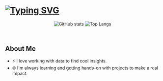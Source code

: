 <!-- Typing Effect -->
# <a href="https://github.com/lauyankai"><img src="https://readme-typing-svg.demolab.com?font=Caveat&weight=500&size=45&pause=1001&color=1973F7&center=true&vCenter=true&random=false&width=435&lines=Hi%2C+I+am+Lau+Yan+Kai+!" alt="Typing SVG" /></a> 
<div align="center">
  
![GitHub stats](https://github-readme-stats.vercel.app/api?username=lauyankai\&rank_icon=github)
![Top Langs](https://github-readme-stats.vercel.app/api/top-langs/?username=lauyankai\&layout=donut)
</div>
<div>&nbsp;</div>

 ## About Me
* ⚡ I love working with data to find cool insights.
* 🌐 I'm always learning and getting hands-on with projects to make a real impact.
